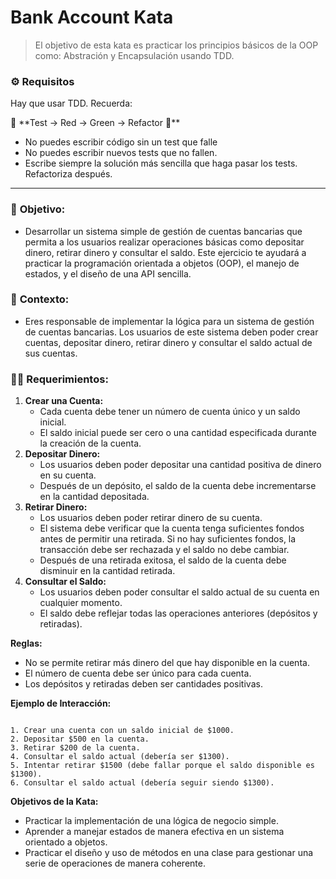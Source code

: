 # Bank Account Kata

> El objetivo de esta kata es practicar los principios básicos de la OOP como: Abstración y Encapsulación usando TDD.
>

### ⚙️ Requisitos

Hay que usar TDD. Recuerda:

<aside>
🚧 **Test → Red → Green → Refactor 🔁**

</aside>

- No puedes escribir código sin un test que falle
- No puedes escribir nuevos tests que no fallen.
- Escribe siempre la solución más sencilla que haga pasar los tests. Refactoriza después.

---

### 👀 **Objetivo:**

- Desarrollar un sistema simple de gestión de cuentas bancarias que permita a los usuarios realizar operaciones básicas como depositar dinero, retirar dinero y consultar el saldo. Este ejercicio te ayudará a practicar la programación orientada a objetos (OOP), el manejo de estados, y el diseño de una API sencilla.

### 🏁 **Contexto:**

- Eres responsable de implementar la lógica para un sistema de gestión de cuentas bancarias. Los usuarios de este sistema deben poder crear cuentas, depositar dinero, retirar dinero y consultar el saldo actual de sus cuentas.

### 😮‍💨 **Requerimientos:**

1. **Crear una Cuenta:**
    - Cada cuenta debe tener un número de cuenta único y un saldo inicial.
    - El saldo inicial puede ser cero o una cantidad especificada durante la creación de la cuenta.
2. **Depositar Dinero:**
    - Los usuarios deben poder depositar una cantidad positiva de dinero en su cuenta.
    - Después de un depósito, el saldo de la cuenta debe incrementarse en la cantidad depositada.
3. **Retirar Dinero:**
    - Los usuarios deben poder retirar dinero de su cuenta.
    - El sistema debe verificar que la cuenta tenga suficientes fondos antes de permitir una retirada. Si no hay suficientes fondos, la transacción debe ser rechazada y el saldo no debe cambiar.
    - Después de una retirada exitosa, el saldo de la cuenta debe disminuir en la cantidad retirada.
4. **Consultar el Saldo:**
    - Los usuarios deben poder consultar el saldo actual de su cuenta en cualquier momento.
    - El saldo debe reflejar todas las operaciones anteriores (depósitos y retiradas).

**Reglas:**

- No se permite retirar más dinero del que hay disponible en la cuenta.
- El número de cuenta debe ser único para cada cuenta.
- Los depósitos y retiradas deben ser cantidades positivas.

**Ejemplo de Interacción:**

```

1. Crear una cuenta con un saldo inicial de $1000.
2. Depositar $500 en la cuenta.
3. Retirar $200 de la cuenta.
4. Consultar el saldo actual (debería ser $1300).
5. Intentar retirar $1500 (debe fallar porque el saldo disponible es $1300).
6. Consultar el saldo actual (debería seguir siendo $1300).
```

**Objetivos de la Kata:**

- Practicar la implementación de una lógica de negocio simple.
- Aprender a manejar estados de manera efectiva en un sistema orientado a objetos.
- Practicar el diseño y uso de métodos en una clase para gestionar una serie de operaciones de manera coherente.